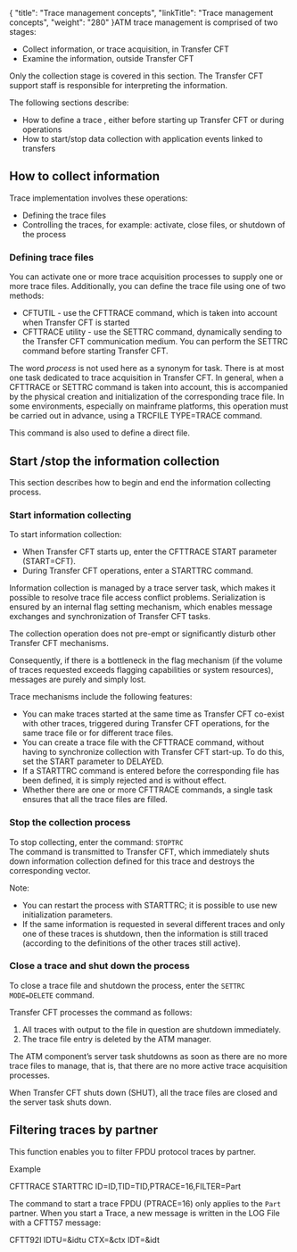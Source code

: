 {
    "title": "Trace  management concepts",
    "linkTitle": "Trace management concepts",
    "weight": "280"
}ATM trace management is comprised of two stages:

-   Collect information,
    or trace acquisition, in Transfer CFT
-   Examine the information, outside Transfer CFT

Only the collection stage is covered in this section. The Transfer CFT support staff is responsible for interpreting the information.

The following sections describe:

-   How to define a trace
    , either before starting up Transfer CFT or during operations
-   How to start/stop
    data collection with application events linked to transfers

<span id="Information_Collection"></span>

## How to collect information

Trace implementation involves these
operations:

-   Defining
    the trace files
-   Controlling the traces, for example:
    activate, close files, or shutdown of the process

<span id="Defining_trace_files"></span>

### Defining trace files

You can activate one or more trace acquisition processes to supply one or more trace files. Additionally, you can define the trace file using one of two methods:

-   CFTUTIL - use the CFTTRACE command, which is taken into account
    when Transfer CFT is started
-   CFTTRACE utility - use the SETTRC command, dynamically sending to the Transfer CFT communication medium. You can perform the SETTRC command before starting Transfer
    CFT.

The word *process* is not used here as a synonym for task. There is at
most one task dedicated to trace acquisition in Transfer CFT. In general, when a CFTTRACE or SETTRC command is taken into account, this
is accompanied by the physical creation and initialization of the corresponding
trace file. In some environments, especially on mainframe platforms, this
operation must be carried out in advance, using a TRCFILE TYPE=TRACE command.

This command is also used to define a direct file.

<span id="Managing_information_collection"></span><span id="How_to_start_and_stop_the_information_collection_process"></span>

## Start /stop the information collection

This section describes how to begin and end the information collecting
process.

<span id="Starting_information_collection"></span>

### Start information collecting

To start information collection:

-   When Transfer CFT starts up,
    enter the CFTTRACE START parameter (START=CFT).
-   During Transfer CFT operations,
    enter a STARTTRC command.

Information collection is managed by a trace server
task, which makes it possible to resolve trace file access conflict problems.
Serialization is ensured by an internal flag setting mechanism, which
enables message exchanges and synchronization of Transfer CFT tasks.

The collection operation does not pre-empt or significantly
disturb other Transfer CFT mechanisms.

Consequently, if there is a bottleneck in the flag
mechanism (if the volume of traces requested exceeds flagging capabilities
or system resources), messages are purely and simply lost.

Trace mechanisms include the following features:

-   You can make traces
    started at the same time as Transfer CFT co-exist with other traces,
    triggered during Transfer CFT operations, for the same trace file or for
    different trace files.
-   You can create
    a trace file with the CFTTRACE command, without having to synchronize
    collection with Transfer CFT start-up. To do this, set the START
    parameter to DELAYED.
-   If a STARTTRC
    command is entered before the corresponding file has been defined, it
    is simply rejected and is without effect.
-   Whether there are
    one or more CFTTRACE commands, a single task ensures that all the
    trace files are filled.

### Stop the collection process

To stop
collecting, enter the command: `STOPTRC`  
The command is transmitted to Transfer CFT, which immediately shuts
down information collection defined for this trace and destroys the corresponding
vector.

Note:

-   You can restart the process with STARTTRC; it is possible to use new initialization parameters.
-   If the same information
    is requested in several different traces and only one of these traces
    is shutdown, then the information is still traced (according to the
    definitions of the other traces still active).

<span id="Stopping"></span>

### Close a trace and shut down the process

To close a trace file and shutdown the process, enter the `SETTRC   MODE=DELETE` command.

Transfer CFT processes the command as follows:

1.  All traces with output to the
    file in question are shutdown immediately.
2.  The trace file entry is deleted
    by the ATM manager.

The ATM component’s server task shutdowns as soon
as there are no more trace files to manage, that is, that there are no
more active trace acquisition processes.

When Transfer CFT shuts down
(SHUT), all the trace files are closed and the server task shuts down.

<span id="Filtering_Traces_by_partner"></span>

## Filtering traces by partner

This function enables you to filter FPDU protocol traces
by partner.

Example

CFTTRACE STARTTRC ID=ID,TID=TID,PTRACE=16,FILTER=Part

The command to start a trace FPDU (PTRACE=16) only applies to the `Part `partner. When you start a Trace, a new message is written
in the LOG File with a CFTT57 message:

<span lang="EN-US">CFTT92I IDTU=&idtu CTX=&ctx IDT=&idt
</span>
